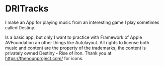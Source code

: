 # DRITracks

I make an App for playing music from an interesting game I play sometimes called Destiny.

Is a basic app, but only I want to practice with Framework of Apple AVFoundation an other things like Autolayout.  All rights to license both music and content are the property of the trademarks, the content is privately owned Destiny - Rise of Iron. Thank you at https://thenounproject.com/ for icons.
